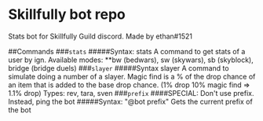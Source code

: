 # Skillfully bot repo
Stats bot for Skillfully Guild discord.
Made by ethan#1521

##Commands
###`stats`
  #####Syntax: stats <user> <mode>
  A command to get stats of a user by ign.
  Available modes: **bw (bedwars), sw (skywars), sb (skyblock), bridge (bridge duels)
###`slayer`
  #####Syntax slayer <type> <number> <magic find>
  A command to simulate doing a number of a slayer. Magic find is a % of the drop chance of an item that is added to the base drop chance. (1% drop 10% magic find => 1.1% drop)
  Types: rev, tara, sven
###`prefix`
  ####SPECIAL: Don't use prefix. Instead, ping the bot
  #####Syntax: "@bot prefix"
  Gets the current prefix of the bot
